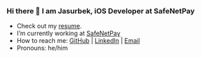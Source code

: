 ### Hi there 👋 I am Jasurbek, iOS Developer at SafeNetPay

- Check out my [resume](https://gist.github.com/jasurbekshomurodov/dec39cf8e61e7063d07af40b8ece83f2).
- I’m currently working at [SafeNetPay](https://www.safenetpay.com)
- How to reach me: [GitHub](https://github.com/DanGerHOGGISH) | [LinkedIn](https://www.linkedin.com/in/hoggish) | [Email](mailto:dangerhoggish@gmail.com)
- Pronouns: he/him
